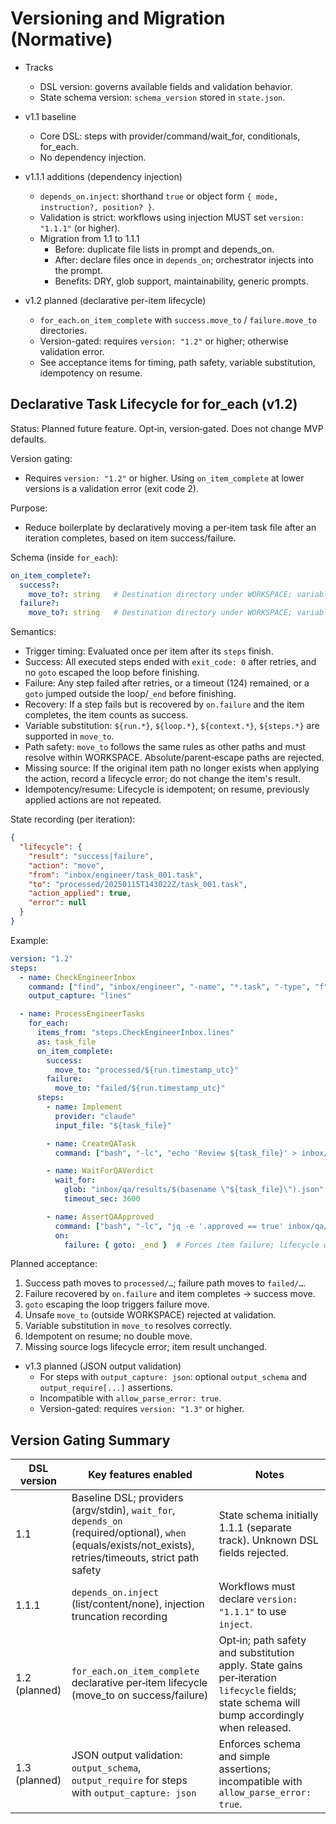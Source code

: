 # Versioning and Migration (Normative)

- Tracks
  - DSL version: governs available fields and validation behavior.
  - State schema version: `schema_version` stored in `state.json`.

- v1.1 baseline
  - Core DSL: steps with provider/command/wait_for, conditionals, for_each.
  - No dependency injection.

- v1.1.1 additions (dependency injection)
  - `depends_on.inject`: shorthand `true` or object form `{ mode, instruction?, position? }`.
  - Validation is strict: workflows using injection MUST set `version: "1.1.1"` (or higher).
  - Migration from 1.1 to 1.1.1
    - Before: duplicate file lists in prompt and depends_on.
    - After: declare files once in `depends_on`; orchestrator injects into the prompt.
    - Benefits: DRY, glob support, maintainability, generic prompts.

- v1.2 planned (declarative per-item lifecycle)
  - `for_each.on_item_complete` with `success.move_to` / `failure.move_to` directories.
  - Version-gated: requires `version: "1.2"` or higher; otherwise validation error.
  - See acceptance items for timing, path safety, variable substitution, idempotency on resume.

## Declarative Task Lifecycle for for_each (v1.2)

Status: Planned future feature. Opt‑in, version‑gated. Does not change MVP defaults.

Version gating:
- Requires `version: "1.2"` or higher. Using `on_item_complete` at lower versions is a validation error (exit code 2).

Purpose:
- Reduce boilerplate by declaratively moving a per‑item task file after an iteration completes, based on item success/failure.

Schema (inside `for_each`):
```yaml
on_item_complete?:
  success?:
    move_to?: string   # Destination directory under WORKSPACE; variables allowed
  failure?:
    move_to?: string   # Destination directory under WORKSPACE; variables allowed
```

Semantics:
- Trigger timing: Evaluated once per item after its `steps` finish.
- Success: All executed steps ended with `exit_code: 0` after retries, and no `goto` escaped the loop before finishing.
- Failure: Any step failed after retries, or a timeout (124) remained, or a `goto` jumped outside the loop/`_end` before finishing.
- Recovery: If a step fails but is recovered by `on.failure` and the item completes, the item counts as success.
- Variable substitution: `${run.*}`, `${loop.*}`, `${context.*}`, `${steps.*}` are supported in `move_to`.
- Path safety: `move_to` follows the same rules as other paths and must resolve within WORKSPACE. Absolute/parent‑escape paths are rejected.
- Missing source: If the original item path no longer exists when applying the action, record a lifecycle error; do not change the item's result.
- Idempotency/resume: Lifecycle is idempotent; on resume, previously applied actions are not repeated.

State recording (per iteration):
```json
{
  "lifecycle": {
    "result": "success|failure",
    "action": "move",
    "from": "inbox/engineer/task_001.task",
    "to": "processed/20250115T143022Z/task_001.task",
    "action_applied": true,
    "error": null
  }
}
```

Example:
```yaml
version: "1.2"
steps:
  - name: CheckEngineerInbox
    command: ["find", "inbox/engineer", "-name", "*.task", "-type", "f"]
    output_capture: "lines"

  - name: ProcessEngineerTasks
    for_each:
      items_from: "steps.CheckEngineerInbox.lines"
      as: task_file
      on_item_complete:
        success:
          move_to: "processed/${run.timestamp_utc}"
        failure:
          move_to: "failed/${run.timestamp_utc}"
      steps:
        - name: Implement
          provider: "claude"
          input_file: "${task_file}"

        - name: CreateQATask
          command: ["bash", "-lc", "echo 'Review ${task_file}' > inbox/qa/$(basename \"${task_file}\").task"]

        - name: WaitForQAVerdict
          wait_for:
            glob: "inbox/qa/results/$(basename \"${task_file}\").json"
            timeout_sec: 3600

        - name: AssertQAApproved
          command: ["bash", "-lc", "jq -e '.approved == true' inbox/qa/results/$(basename \"${task_file}\").json >/dev/null"]
          on:
            failure: { goto: _end }  # Forces item failure; lifecycle will move to failed/
```

Planned acceptance:
1. Success path moves to `processed/…`; failure path moves to `failed/…`.
2. Failure recovered by `on.failure` and item completes → success move.
3. `goto` escaping the loop triggers failure move.
4. Unsafe `move_to` (outside WORKSPACE) rejected at validation.
5. Variable substitution in `move_to` resolves correctly.
6. Idempotent on resume; no double move.
7. Missing source logs lifecycle error; item result unchanged.

- v1.3 planned (JSON output validation)
  - For steps with `output_capture: json`: optional `output_schema` and `output_require[...]` assertions.
  - Incompatible with `allow_parse_error: true`.
  - Version-gated: requires `version: "1.3"` or higher.

## Version Gating Summary

| DSL version | Key features enabled | Notes |
| --- | --- | --- |
| 1.1 | Baseline DSL; providers (argv/stdin), `wait_for`, `depends_on` (required/optional), `when` (equals/exists/not_exists), retries/timeouts, strict path safety | State schema initially 1.1.1 (separate track). Unknown DSL fields rejected. |
| 1.1.1 | `depends_on.inject` (list/content/none), injection truncation recording | Workflows must declare `version: "1.1.1"` to use `inject`. |
| 1.2 (planned) | `for_each.on_item_complete` declarative per‑item lifecycle (move_to on success/failure) | Opt‑in; path safety and substitution apply. State gains per‑iteration `lifecycle` fields; state schema will bump accordingly when released. |
| 1.3 (planned) | JSON output validation: `output_schema`, `output_require` for steps with `output_capture: json` | Enforces schema and simple assertions; incompatible with `allow_parse_error: true`. |
